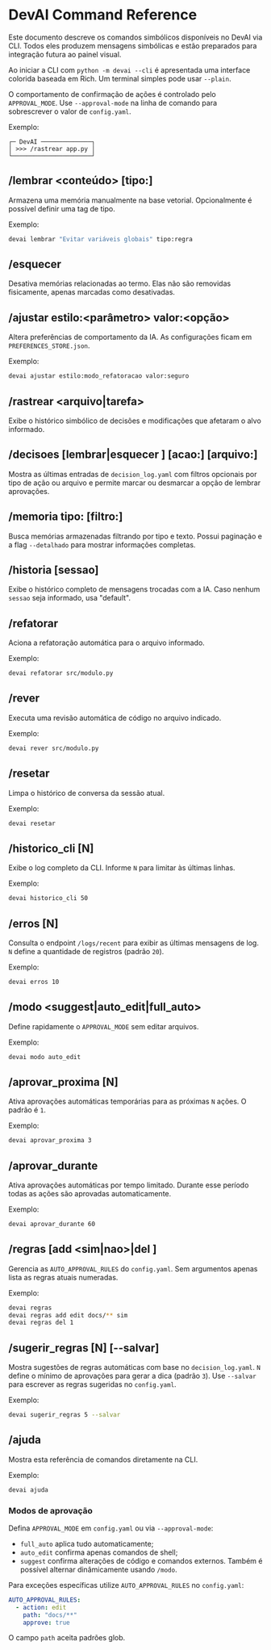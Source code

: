 # DevAI Command Reference

Este documento descreve os comandos simbólicos disponíveis no DevAI via CLI. Todos eles produzem mensagens simbólicas e estão preparados para integração futura ao painel visual.

Ao iniciar a CLI com `python -m devai --cli` é apresentada uma interface colorida baseada em Rich. Um terminal simples pode usar `--plain`.

O comportamento de confirmação de ações é controlado pelo `APPROVAL_MODE`. Use
`--approval-mode` na linha de comando para sobrescrever o valor de `config.yaml`.

Exemplo:

```
┌─ DevAI ──────────────┐
│ >>> /rastrear app.py │
└──────────────────────┘
```

## /lembrar <conteúdo> [tipo:<tag>]
Armazena uma memória manualmente na base vetorial. Opcionalmente é possível definir uma tag de tipo.

Exemplo:
```bash
devai lembrar "Evitar variáveis globais" tipo:regra
```

## /esquecer <termo>
Desativa memórias relacionadas ao termo. Elas não são removidas fisicamente, apenas marcadas como desativadas.

## /ajustar estilo:<parâmetro> valor:<opção>
Altera preferências de comportamento da IA. As configurações ficam em `PREFERENCES_STORE.json`.

Exemplo:
```bash
devai ajustar estilo:modo_refatoracao valor:seguro
```

## /rastrear <arquivo|tarefa>
Exibe o histórico simbólico de decisões e modificações que afetaram o alvo informado.

## /decisoes [lembrar|esquecer <id>] [acao:<tipo>] [arquivo:<caminho>]
Mostra as últimas entradas de `decision_log.yaml` com filtros opcionais por tipo de ação ou arquivo e permite marcar ou desmarcar a opção de lembrar aprovações.

## /memoria tipo:<tag> [filtro:<texto>]
Busca memórias armazenadas filtrando por tipo e texto. Possui paginação e a flag `--detalhado` para mostrar informações completas.

## /historia [sessao]
Exibe o histórico completo de mensagens trocadas com a IA. Caso nenhum `sessao` seja informado, usa "default".

## /refatorar <arquivo>
Aciona a refatoração automática para o arquivo informado.

Exemplo:
```bash
devai refatorar src/modulo.py
```

## /rever <arquivo>
Executa uma revisão automática de código no arquivo indicado.

Exemplo:
```bash
devai rever src/modulo.py
```

## /resetar
Limpa o histórico de conversa da sessão atual.

Exemplo:
```bash
devai resetar
```

## /historico_cli [N]
Exibe o log completo da CLI. Informe `N` para limitar às últimas linhas.

Exemplo:
```bash
devai historico_cli 50
```

## /erros [N]
Consulta o endpoint `/logs/recent` para exibir as últimas mensagens de log.
`N` define a quantidade de registros (padrão `20`).

Exemplo:
```bash
devai erros 10
```

## /modo <suggest|auto_edit|full_auto>
Define rapidamente o `APPROVAL_MODE` sem editar arquivos.

Exemplo:
```bash
devai modo auto_edit
```

## /aprovar_proxima [N]
Ativa aprovações automáticas temporárias para as próximas `N` ações.
O padrão é `1`.

Exemplo:
```bash
devai aprovar_proxima 3
```

## /aprovar_durante <segundos>
Ativa aprovações automáticas por tempo limitado. Durante esse período todas as
ações são aprovadas automaticamente.

Exemplo:
```bash
devai aprovar_durante 60
```

## /regras [add <acao> <caminho> <sim|nao>|del <id>]
Gerencia as `AUTO_APPROVAL_RULES` do `config.yaml`. Sem argumentos apenas lista
as regras atuais numeradas.

Exemplo:
```bash
devai regras
devai regras add edit docs/** sim
devai regras del 1
```

## /sugerir_regras [N] [--salvar]
Mostra sugestões de regras automáticas com base no `decision_log.yaml`.
`N` define o mínimo de aprovações para gerar a dica (padrão `3`).
Use `--salvar` para escrever as regras sugeridas no `config.yaml`.

Exemplo:
```bash
devai sugerir_regras 5 --salvar
```

## /ajuda
Mostra esta referência de comandos diretamente na CLI.

Exemplo:
```bash
devai ajuda
```

### Modos de aprovação

Defina `APPROVAL_MODE` em `config.yaml` ou via `--approval-mode`:

- `full_auto` aplica tudo automaticamente;
- `auto_edit` confirma apenas comandos de shell;
- `suggest` confirma alterações de código e comandos externos.
Também é possível alternar dinâmicamente usando `/modo`.

Para exceções específicas utilize `AUTO_APPROVAL_RULES` no `config.yaml`:

```yaml
AUTO_APPROVAL_RULES:
  - action: edit
    path: "docs/**"
    approve: true
```

O campo `path` aceita padrões glob.
